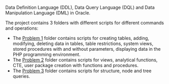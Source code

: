 Data Definition Language (DDL), Data Query Language (DQL) and Data Manipulation Language (DML) in Oracle.

The project contains 3 folders with different scripts for different commands and operations:
- The [Problem 1](https://github.com/Iri25/ds-Iri25/tree/main/Problem%201) folder contains scripts for creating tables, adding, modifying, deleting data in tables, table restrictions, system views, stored procedures with and without parameters, displaying data in the PHP programming environment.
- The [Problem 2](https://github.com/Iri25/ds-Iri25/tree/main/Problem%202) folder contains scripts for views, analytical functions, CTE, user package creation with functions and procedures.
- The [Problem 3](https://github.com/Iri25/ds-Iri25/tree/main/Problem%203) folder contains scripts for structure, node and tree queries.

